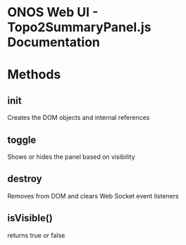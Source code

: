 ONOS Web UI - Topo2SummaryPanel.js Documentation
====================================

# Methods

## init
Creates the DOM objects and internal references

## toggle
Shows or hides the panel based on visibility

## destroy
Removes from DOM and clears Web Socket event listeners

## isVisible()
returns true or false
